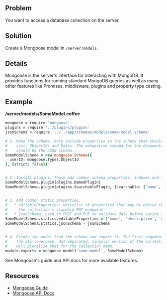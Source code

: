 ## Problem

You want to access a database collection on the server.

## Solution

Create a Mongoose model in `/server/models`.

## Details

Mongoose is the server's interface for interacting with MongoDB. It provides functions for running standard MongoDB queries as well as many other features like Promises, middleware, plugins and property type casting.

## Example

**/server/models/SomeModel.coffee**
```coffeescript
mongoose = require 'mongoose'
plugins = require '../plugins/plugins'
jsonSchema = require '../../app/schemas/models/some-model.schema'

# 1. Make the schema. Only include properties in the schema that should be
#    cast: ObjectIds and Dates. The exhaustive schema for the documentation
#    should be the JSON schema.
SomeModelSchema = new mongoose.Schema({
  userID: mongoose.Types.ObjectId
}, {strict: false})


# 2. Install plugins. These add common schema properties, indexes and functions to the schema.
SomeModelSchema.plugin(plugins.NamedPlugin)
SomeModelSchema.plugin(plugins.SearchablePlugin, {searchable: ['name', 'description']})


# 3. Add common static properties.
#   * editableProperties: whitelist of properties that may be edited through 
#     the collection's standard PUT endpoint
#   * jsonSchema: used in POST and PUT to validate data before saving to the db
SomeModelSchema.statics.editableProperties = ['name', 'description', 'userID']
SomeModelSchema.statics.jsonSchema = jsonSchema 


# 4. Create the model from the schema and export it. The first argument should be 
#    the all-lowercase, dot-separated, singular version of the collection name. Mongoose
#    will pluralize that for the collection name.
module.exports = mongoose.model('some.model', SomeModelSchema)
```

See Mongoose's guide and API docs for more available features.

## Resources

* [Mongoose Guide](http://mongoosejs.com/docs/guide.html)
* [Mongoose API Docs](http://mongoosejs.com/docs/api.html)